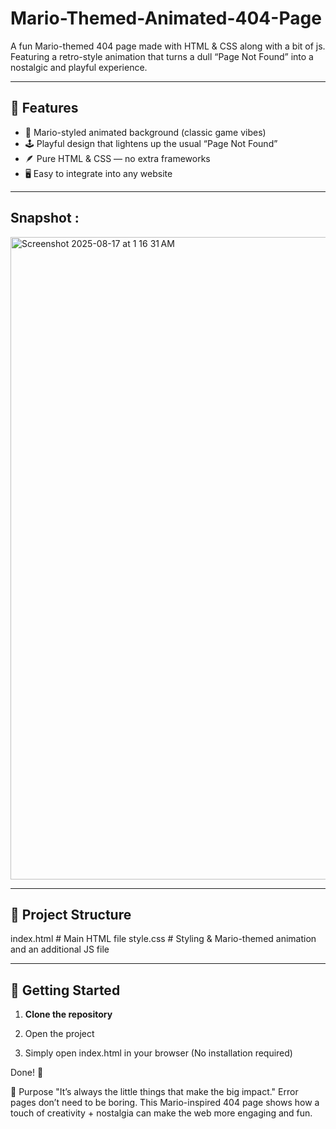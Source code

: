# Mario-Themed-Animated-404-Page
A fun Mario-themed 404 page made with HTML &amp; CSS along with a bit of js. Featuring a retro-style animation that turns a dull “Page Not Found” into a nostalgic and playful experience.

---

## 🌟 Features
- 🎥 Mario-styled animated background (classic game vibes)  
- 🕹 Playful design that lightens up the usual “Page Not Found”  
- 🪶 Pure HTML & CSS — no extra frameworks  
- 🖥 Easy to integrate into any website  

---

## Snapshot :  
<img width="1771" height="1028" alt="Screenshot 2025-08-17 at 1 16 31 AM" src="https://github.com/user-attachments/assets/d5ac7115-4d9b-4f30-af69-a7093f333821" />


---

## 📂 Project Structure
index.html # Main HTML file
style.css # Styling & Mario-themed animation
and an additional JS file 

---

## 🚀 Getting Started
1. **Clone the repository**

2. Open the project

3.  Simply open index.html in your browser 
   (No installation required)

   Done! 🎉

🎯 Purpose
"It’s always the little things that make the big impact."
Error pages don’t need to be boring. This Mario-inspired 404 page shows how a touch of creativity + nostalgia can make the web more engaging and fun.
